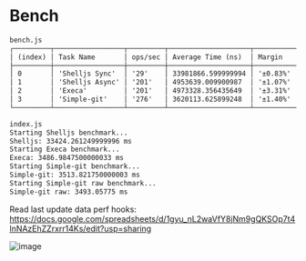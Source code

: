 # Bench

```txt
bench.js
┌─────────┬─────────────────┬─────────┬────────────────────┬──────────┬─────────┐
│ (index) │ Task Name       │ ops/sec │ Average Time (ns)  │ Margin   │ Samples │
├─────────┼─────────────────┼─────────┼────────────────────┼──────────┼─────────┤
│ 0       │ 'Shelljs Sync'  │ '29'    │ 33981866.599999994 │ '±0.83%' │ 15      │
│ 1       │ 'Shelljs Async' │ '201'   │ 4953639.009900987  │ '±1.07%' │ 101     │
│ 2       │ 'Execa'         │ '201'   │ 4973328.356435649  │ '±3.31%' │ 101     │
│ 3       │ 'Simple-git'    │ '276'   │ 3620113.625899248  │ '±1.40%' │ 139     │
└─────────┴─────────────────┴─────────┴────────────────────┴──────────┴─────────┘

index.js
Starting Shelljs benchmark...
Shelljs: 33424.261249999996 ms
Starting Execa benchmark...
Execa: 3486.9847500000033 ms
Starting Simple-git benchmark...
Simple-git: 3513.821750000003 ms
Starting Simple-git raw benchmark...
Simple-git raw: 3493.05775 ms
```

Read last update data perf hooks:
https://docs.google.com/spreadsheets/d/1gyu_nL2waVfY8jNm9gQKSOp7t4lnNAzEhZZrxrr14Ks/edit?usp=sharing

![image](https://github.com/user-attachments/assets/5fcf254f-01bd-4bb8-b276-a540df59553b)
